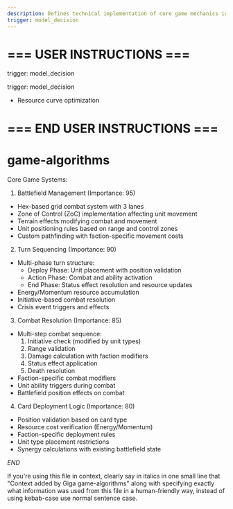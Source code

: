 ```yaml
---
description: Defines technical implementation of core game mechanics including battlefield, cards, factions and combat resolution
trigger: model_decision
---
```


# === USER INSTRUCTIONS ===
trigger: model_decision

trigger: model_decision
- Resource curve optimization
# === END USER INSTRUCTIONS ===

# game-algorithms

Core Game Systems:

1. Battlefield Management (Importance: 95)
- Hex-based grid combat system with 3 lanes
- Zone of Control (ZoC) implementation affecting unit movement
- Terrain effects modifying combat and movement
- Unit positioning rules based on range and control zones
- Custom pathfinding with faction-specific movement costs

2. Turn Sequencing (Importance: 90)
- Multi-phase turn structure:
  * Deploy Phase: Unit placement with position validation
  * Action Phase: Combat and ability activation
  * End Phase: Status effect resolution and resource updates
- Energy/Momentum resource accumulation
- Initiative-based combat resolution
- Crisis event triggers and effects

3. Combat Resolution (Importance: 85)
- Multi-step combat sequence:
  1. Initiative check (modified by unit types)
  2. Range validation
  3. Damage calculation with faction modifiers
  4. Status effect application
  5. Death resolution
- Faction-specific combat modifiers
- Unit ability triggers during combat
- Battlefield position effects on combat

4. Card Deployment Logic (Importance: 80)
- Position validation based on card type
- Resource cost verification (Energy/Momentum)
- Faction-specific deployment rules
- Unit type placement restrictions
- Synergy calculations with existing battlefield state

$END$

 If you're using this file in context, clearly say in italics in one small line that "Context added by Giga game-algorithms" along with specifying exactly what information was used from this file in a human-friendly way, instead of using kebab-case use normal sentence case.
